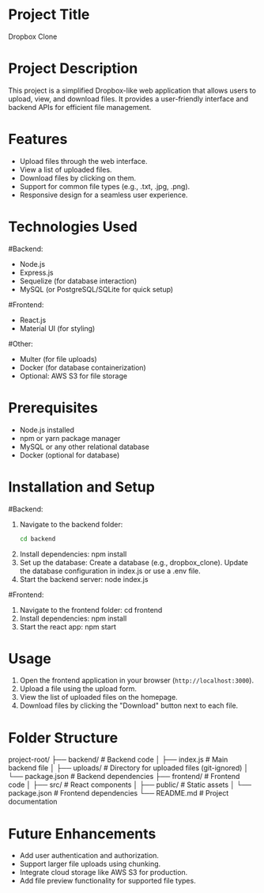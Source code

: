 # Project Title
  Dropbox Clone
# Project Description
  This project is a simplified Dropbox-like web application that allows users to upload, view, and download files. It provides a user-friendly interface and backend APIs for efficient file management.
# Features
- Upload files through the web interface.
- View a list of uploaded files.
- Download files by clicking on them.
- Support for common file types (e.g., .txt, .jpg, .png).
- Responsive design for a seamless user experience.

# Technologies Used
 #Backend:
- Node.js
- Express.js
- Sequelize (for database interaction)
- MySQL (or PostgreSQL/SQLite for quick setup)

 #Frontend:
- React.js
- Material UI (for styling)

 #Other:
- Multer (for file uploads)
- Docker (for database containerization)
- Optional: AWS S3 for file storage

# Prerequisites
- Node.js installed
- npm or yarn package manager
- MySQL or any other relational database
- Docker (optional for database)

# Installation and Setup
  #Backend:
1. Navigate to the backend folder:
   ```bash
   cd backend
2. Install dependencies:
   npm install
3. Set up the database:
   Create a database (e.g., dropbox_clone).
   Update the database configuration in index.js or use a .env file.
4. Start the backend server:
   node index.js
   
  #Frontend:
1. Navigate to the frontend folder:
    cd frontend
2. Install dependencies:
    npm install
3. Start the react app:
    npm start


# Usage 
1. Open the frontend application in your browser (`http://localhost:3000`).
2. Upload a file using the upload form.
3. View the list of uploaded files on the homepage.
4. Download files by clicking the "Download" button next to each file.

# Folder Structure
project-root/
├── backend/             # Backend code
│   ├── index.js         # Main backend file
│   ├── uploads/         # Directory for uploaded files (git-ignored)
│   └── package.json     # Backend dependencies
├── frontend/            # Frontend code
│   ├── src/             # React components
│   ├── public/          # Static assets
│   └── package.json     # Frontend dependencies
└── README.md            # Project documentation

# Future Enhancements
- Add user authentication and authorization.
- Support larger file uploads using chunking.
- Integrate cloud storage like AWS S3 for production.
- Add file preview functionality for supported file types.
